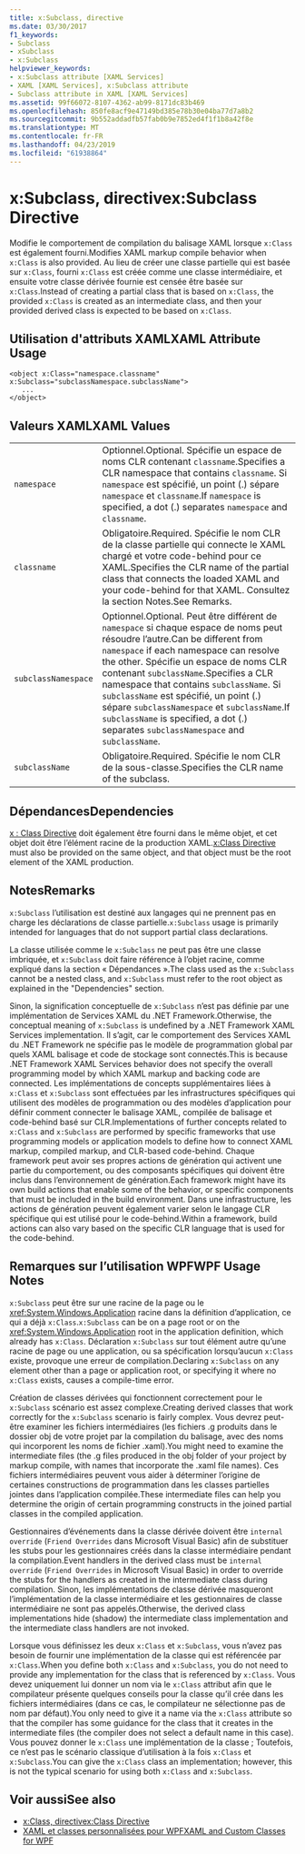 ```yaml
---
title: x:Subclass, directive
ms.date: 03/30/2017
f1_keywords:
- Subclass
- xSubclass
- x:Subclass
helpviewer_keywords:
- x:Subclass attribute [XAML Services]
- XAML [XAML Services], x:Subclass attribute
- Subclass attribute in XAML [XAML Services]
ms.assetid: 99f66072-8107-4362-ab99-8171dc83b469
ms.openlocfilehash: 850fe8acf9e47149bd385e78b30e04ba77d7a8b2
ms.sourcegitcommit: 9b552addadfb57fab0b9e7852ed4f1f1b8a42f8e
ms.translationtype: MT
ms.contentlocale: fr-FR
ms.lasthandoff: 04/23/2019
ms.locfileid: "61938864"
---
```

# <a name="xsubclass-directive"></a><span data-ttu-id="07327-102">x:Subclass, directive</span><span class="sxs-lookup"><span data-stu-id="07327-102">x:Subclass Directive</span></span>
<span data-ttu-id="07327-103">Modifie le comportement de compilation du balisage XAML lorsque `x:Class` est également fourni.</span><span class="sxs-lookup"><span data-stu-id="07327-103">Modifies XAML markup compile behavior when `x:Class` is also provided.</span></span> <span data-ttu-id="07327-104">Au lieu de créer une classe partielle qui est basée sur `x:Class`, fourni `x:Class` est créée comme une classe intermédiaire, et ensuite votre classe dérivée fournie est censée être basée sur `x:Class`.</span><span class="sxs-lookup"><span data-stu-id="07327-104">Instead of creating a partial class that is based on `x:Class`, the provided `x:Class` is created as an intermediate class, and then your provided derived class is expected to be based on `x:Class`.</span></span>  
  
## <a name="xaml-attribute-usage"></a><span data-ttu-id="07327-105">Utilisation d'attributs XAML</span><span class="sxs-lookup"><span data-stu-id="07327-105">XAML Attribute Usage</span></span>  
  
```  
<object x:Class="namespace.classname" x:Subclass="subclassNamespace.subclassName">  
   ...  
</object>  
```  
  
## <a name="xaml-values"></a><span data-ttu-id="07327-106">Valeurs XAML</span><span class="sxs-lookup"><span data-stu-id="07327-106">XAML Values</span></span>  
  
|||  
|-|-|  
|`namespace`|<span data-ttu-id="07327-107">Optionnel.</span><span class="sxs-lookup"><span data-stu-id="07327-107">Optional.</span></span> <span data-ttu-id="07327-108">Spécifie un espace de noms CLR contenant `classname`.</span><span class="sxs-lookup"><span data-stu-id="07327-108">Specifies a CLR namespace that contains `classname`.</span></span> <span data-ttu-id="07327-109">Si `namespace` est spécifié, un point (.) sépare `namespace` et `classname`.</span><span class="sxs-lookup"><span data-stu-id="07327-109">If `namespace` is specified, a dot (.) separates `namespace` and `classname`.</span></span>|  
|`classname`|<span data-ttu-id="07327-110">Obligatoire.</span><span class="sxs-lookup"><span data-stu-id="07327-110">Required.</span></span> <span data-ttu-id="07327-111">Spécifie le nom CLR de la classe partielle qui connecte le XAML chargé et votre code-behind pour ce XAML.</span><span class="sxs-lookup"><span data-stu-id="07327-111">Specifies the CLR name of the partial class that connects the loaded XAML and your code-behind for that XAML.</span></span> <span data-ttu-id="07327-112">Consultez la section Notes.</span><span class="sxs-lookup"><span data-stu-id="07327-112">See Remarks.</span></span>|  
|`subclassNamespace`|<span data-ttu-id="07327-113">Optionnel.</span><span class="sxs-lookup"><span data-stu-id="07327-113">Optional.</span></span> <span data-ttu-id="07327-114">Peut être différent de `namespace` si chaque espace de noms peut résoudre l’autre.</span><span class="sxs-lookup"><span data-stu-id="07327-114">Can be different from `namespace` if each namespace can resolve the other.</span></span> <span data-ttu-id="07327-115">Spécifie un espace de noms CLR contenant `subclassName`.</span><span class="sxs-lookup"><span data-stu-id="07327-115">Specifies a CLR namespace that contains `subclassName`.</span></span> <span data-ttu-id="07327-116">Si `subclassName` est spécifié, un point (.) sépare `subclassNamespace` et `subclassName`.</span><span class="sxs-lookup"><span data-stu-id="07327-116">If `subclassName` is specified, a dot (.) separates `subclassNamespace` and `subclassName`.</span></span>|  
|`subclassName`|<span data-ttu-id="07327-117">Obligatoire.</span><span class="sxs-lookup"><span data-stu-id="07327-117">Required.</span></span> <span data-ttu-id="07327-118">Spécifie le nom CLR de la sous-classe.</span><span class="sxs-lookup"><span data-stu-id="07327-118">Specifies the CLR name of the subclass.</span></span>|  
  
## <a name="dependencies"></a><span data-ttu-id="07327-119">Dépendances</span><span class="sxs-lookup"><span data-stu-id="07327-119">Dependencies</span></span>  
 <span data-ttu-id="07327-120">[x : Class Directive](x-class-directive.md) doit également être fourni dans le même objet, et cet objet doit être l’élément racine de la production XAML.</span><span class="sxs-lookup"><span data-stu-id="07327-120">[x:Class Directive](x-class-directive.md) must also be provided on the same object, and that object must be the root element of the XAML production.</span></span>  
  
## <a name="remarks"></a><span data-ttu-id="07327-121">Notes</span><span class="sxs-lookup"><span data-stu-id="07327-121">Remarks</span></span>  
 <span data-ttu-id="07327-122">`x:Subclass` l’utilisation est destiné aux langages qui ne prennent pas en charge les déclarations de classe partielle.</span><span class="sxs-lookup"><span data-stu-id="07327-122">`x:Subclass` usage is primarily intended for languages that do not support partial class declarations.</span></span>  
  
 <span data-ttu-id="07327-123">La classe utilisée comme le `x:Subclass` ne peut pas être une classe imbriquée, et `x:Subclass` doit faire référence à l’objet racine, comme expliqué dans la section « Dépendances ».</span><span class="sxs-lookup"><span data-stu-id="07327-123">The class used as the `x:Subclass` cannot be a nested class, and `x:Subclass` must refer to the root object as explained in the "Dependencies" section.</span></span>  
  
 <span data-ttu-id="07327-124">Sinon, la signification conceptuelle de `x:Subclass` n’est pas définie par une implémentation de Services XAML du .NET Framework.</span><span class="sxs-lookup"><span data-stu-id="07327-124">Otherwise, the conceptual meaning of `x:Subclass` is undefined by a .NET Framework XAML Services implementation.</span></span> <span data-ttu-id="07327-125">Il s’agit, car le comportement des Services XAML du .NET Framework ne spécifie pas le modèle de programmation global par quels XAML balisage et code de stockage sont connectés.</span><span class="sxs-lookup"><span data-stu-id="07327-125">This is because .NET Framework XAML Services behavior does not specify the overall programming model by which XAML markup and backing code are connected.</span></span> <span data-ttu-id="07327-126">Les implémentations de concepts supplémentaires liées à `x:Class` et `x:Subclass` sont effectuées par les infrastructures spécifiques qui utilisent des modèles de programmation ou des modèles d’application pour définir comment connecter le balisage XAML, compilée de balisage et code-behind basé sur CLR.</span><span class="sxs-lookup"><span data-stu-id="07327-126">Implementations of further concepts related to `x:Class` and `x:Subclass` are performed by specific frameworks that use programming models or application models to define how to connect XAML markup, compiled markup, and CLR-based code-behind.</span></span> <span data-ttu-id="07327-127">Chaque framework peut avoir ses propres actions de génération qui activent une partie du comportement, ou des composants spécifiques qui doivent être inclus dans l’environnement de génération.</span><span class="sxs-lookup"><span data-stu-id="07327-127">Each framework might have its own build actions that enable some of the behavior, or specific components that must be included in the build environment.</span></span> <span data-ttu-id="07327-128">Dans une infrastructure, les actions de génération peuvent également varier selon le langage CLR spécifique qui est utilisé pour le code-behind.</span><span class="sxs-lookup"><span data-stu-id="07327-128">Within a framework, build actions can also vary based on the specific CLR language that is used for the code-behind.</span></span>  
  
## <a name="wpf-usage-notes"></a><span data-ttu-id="07327-129">Remarques sur l’utilisation WPF</span><span class="sxs-lookup"><span data-stu-id="07327-129">WPF Usage Notes</span></span>  
 <span data-ttu-id="07327-130">`x:Subclass` peut être sur une racine de la page ou le <xref:System.Windows.Application> racine dans la définition d’application, ce qui a déjà `x:Class`.</span><span class="sxs-lookup"><span data-stu-id="07327-130">`x:Subclass` can be on a page root or on the <xref:System.Windows.Application> root in the application definition, which already has `x:Class`.</span></span> <span data-ttu-id="07327-131">Déclaration `x:Subclass` sur tout élément autre qu’une racine de page ou une application, ou sa spécification lorsqu’aucun `x:Class` existe, provoque une erreur de compilation.</span><span class="sxs-lookup"><span data-stu-id="07327-131">Declaring `x:Subclass` on any element other than a page or application root, or specifying it where no `x:Class` exists, causes a compile-time error.</span></span>  
  
 <span data-ttu-id="07327-132">Création de classes dérivées qui fonctionnent correctement pour le `x:Subclass` scénario est assez complexe.</span><span class="sxs-lookup"><span data-stu-id="07327-132">Creating derived classes that work correctly for the `x:Subclass` scenario is fairly complex.</span></span> <span data-ttu-id="07327-133">Vous devrez peut-être examiner les fichiers intermédiaires (les fichiers .g produits dans le dossier obj de votre projet par la compilation du balisage, avec des noms qui incorporent les noms de fichier .xaml).</span><span class="sxs-lookup"><span data-stu-id="07327-133">You might need to examine the intermediate files (the .g files produced in the obj folder of your project by markup compile, with names that incorporate the .xaml file names).</span></span> <span data-ttu-id="07327-134">Ces fichiers intermédiaires peuvent vous aider à déterminer l’origine de certaines constructions de programmation dans les classes partielles jointes dans l’application compilée.</span><span class="sxs-lookup"><span data-stu-id="07327-134">These intermediate files can help you determine the origin of certain programming constructs in the joined partial classes in the compiled application.</span></span>  
  
 <span data-ttu-id="07327-135">Gestionnaires d’événements dans la classe dérivée doivent être `internal override` (`Friend Overrides` dans Microsoft Visual Basic) afin de substituer les stubs pour les gestionnaires créés dans la classe intermédiaire pendant la compilation.</span><span class="sxs-lookup"><span data-stu-id="07327-135">Event handlers in the derived class must be `internal override` (`Friend Overrides` in Microsoft Visual Basic) in order to override the stubs for the handlers as created in the intermediate class during compilation.</span></span> <span data-ttu-id="07327-136">Sinon, les implémentations de classe dérivée masqueront l’implémentation de la classe intermédiaire et les gestionnaires de classe intermédiaire ne sont pas appelés.</span><span class="sxs-lookup"><span data-stu-id="07327-136">Otherwise, the derived class implementations hide (shadow) the intermediate class implementation and the intermediate class handlers are not invoked.</span></span>  
  
 <span data-ttu-id="07327-137">Lorsque vous définissez les deux `x:Class` et `x:Subclass`, vous n’avez pas besoin de fournir une implémentation de la classe qui est référencée par `x:Class`.</span><span class="sxs-lookup"><span data-stu-id="07327-137">When you define both `x:Class` and `x:Subclass`, you do not need to provide any implementation for the class that is referenced by `x:Class`.</span></span> <span data-ttu-id="07327-138">Vous devez uniquement lui donner un nom via le `x:Class` attribut afin que le compilateur présente quelques conseils pour la classe qu’il crée dans les fichiers intermédiaires (dans ce cas, le compilateur ne sélectionne pas de nom par défaut).</span><span class="sxs-lookup"><span data-stu-id="07327-138">You only need to give it a name via the `x:Class` attribute so that the compiler has some guidance for the class that it creates in the intermediate files (the compiler does not select a default name in this case).</span></span> <span data-ttu-id="07327-139">Vous pouvez donner le `x:Class` une implémentation de la classe ; Toutefois, ce n’est pas le scénario classique d’utilisation à la fois `x:Class` et `x:Subclass`.</span><span class="sxs-lookup"><span data-stu-id="07327-139">You can give the `x:Class` class an implementation; however, this is not the typical scenario for using both `x:Class` and `x:Subclass`.</span></span>  
  
## <a name="see-also"></a><span data-ttu-id="07327-140">Voir aussi</span><span class="sxs-lookup"><span data-stu-id="07327-140">See also</span></span>

- [<span data-ttu-id="07327-141">x:Class, directive</span><span class="sxs-lookup"><span data-stu-id="07327-141">x:Class Directive</span></span>](x-class-directive.md)
- [<span data-ttu-id="07327-142">XAML et classes personnalisées pour WPF</span><span class="sxs-lookup"><span data-stu-id="07327-142">XAML and Custom Classes for WPF</span></span>](../wpf/advanced/xaml-and-custom-classes-for-wpf.md)

